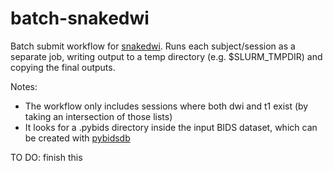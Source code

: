 # batch-snakedwi
Batch submit workflow for [snakedwi](https://github.com/akhanf/snakedwi). Runs each subject/session as a separate job,
writing output to a temp directory (e.g. $SLURM_TMPDIR) and copying the final outputs. 

Notes:
 - The workflow only includes sessions where both dwi and t1 exist (by taking an intersection of those lists)
 - It looks for a .pybids directory inside the input BIDS dataset, which can be created with [pybidsdb](https://github.com/pvandyken/pybidsdb)
 
TO DO: finish this

